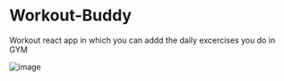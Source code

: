 # Workout-Buddy
Workout react app in which you can addd the daily excercises you do in GYM

![image](https://github.com/164adityakumar/Workout-Buddy/assets/98655260/31659248-7d56-4850-b6cc-139dd3dd23fb)
